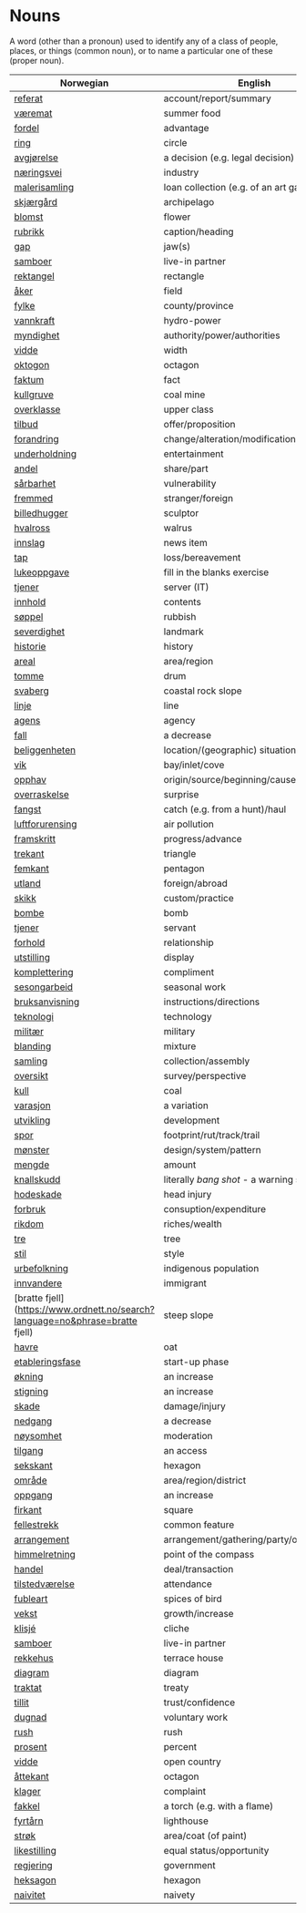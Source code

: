 # Nouns

A word (other than a pronoun) used to identify any of a class of people, places, or things (common noun), or to name a particular one of these (proper noun).

| Norwegian | English | Gender |
| --- | --- | --- |
| [referat](https://www.ordnett.no/search?language=no&phrase=referat) | account/report/summary | i |
| [væremat](https://www.ordnett.no/search?language=no&phrase=væremat) | summer food | m |
| [fordel](https://www.ordnett.no/search?language=no&phrase=fordel) | advantage | m |
| [ring](https://www.ordnett.no/search?language=no&phrase=ring) | circle | m |
| [avgjørelse](https://www.ordnett.no/search?language=no&phrase=avgjørelse) | a decision (e.g. legal decision) | m |
| [næringsvei](https://www.ordnett.no/search?language=no&phrase=næringsvei) | industry | m |
| [malerisamling](https://www.ordnett.no/search?language=no&phrase=malerisamling) | loan collection (e.g. of an art gallery) | m |
| [skjærgård](https://www.ordnett.no/search?language=no&phrase=skjærgård) | archipelago | m |
| [blomst](https://www.ordnett.no/search?language=no&phrase=blomst) | flower | m |
| [rubrikk](https://www.ordnett.no/search?language=no&phrase=rubrikk) | caption/heading | m |
| [gap](https://www.ordnett.no/search?language=no&phrase=gap) | jaw(s) | m |
| [samboer](https://www.ordnett.no/search?language=no&phrase=samboer) | live-in partner | m |
| [rektangel](https://www.ordnett.no/search?language=no&phrase=rektangel) | rectangle | i |
| [åker](https://www.ordnett.no/search?language=no&phrase=åker) | field | m |
| [fylke](https://www.ordnett.no/search?language=no&phrase=fylke) | county/province | i |
| [vannkraft](https://www.ordnett.no/search?language=no&phrase=vannkraft) | hydro-power | m |
| [myndighet](https://www.ordnett.no/search?language=no&phrase=myndighet) | authority/power/authorities | m |
| [vidde](https://www.ordnett.no/search?language=no&phrase=vidde) | width | m/f |
| [oktogon](https://www.ordnett.no/search?language=no&phrase=oktogon) | octagon | m |
| [faktum](https://www.ordnett.no/search?language=no&phrase=faktum) | fact | i |
| [kullgruve](https://www.ordnett.no/search?language=no&phrase=kullgruve) | coal mine | m |
| [overklasse](https://www.ordnett.no/search?language=no&phrase=overklasse) | upper class | m |
| [tilbud](https://www.ordnett.no/search?language=no&phrase=tilbud) | offer/proposition | i |
| [forandring](https://www.ordnett.no/search?language=no&phrase=forandring) | change/alteration/modification | m |
| [underholdning](https://www.ordnett.no/search?language=no&phrase=underholdning) | entertainment | m |
| [andel](https://www.ordnett.no/search?language=no&phrase=andel) | share/part | m |
| [sårbarhet](https://www.ordnett.no/search?language=no&phrase=sårbarhet) | vulnerability | m |
| [fremmed](https://www.ordnett.no/search?language=no&phrase=fremmed) | stranger/foreign | m |
| [billedhugger](https://www.ordnett.no/search?language=no&phrase=billedhugger) | sculptor | m |
| [hvalross](https://www.ordnett.no/search?language=no&phrase=hvalross) | walrus | m |
| [innslag](https://www.ordnett.no/search?language=no&phrase=innslag) | news item | i |
| [tap](https://www.ordnett.no/search?language=no&phrase=tap) | loss/bereavement | i |
| [lukeoppgave](https://www.ordnett.no/search?language=no&phrase=lukeoppgave) | fill in the blanks exercise | m |
| [tjener](https://www.ordnett.no/search?language=no&phrase=tjener) | server (IT) | m |
| [innhold](https://www.ordnett.no/search?language=no&phrase=innhold) | contents | i |
| [søppel](https://www.ordnett.no/search?language=no&phrase=søppel) | rubbish | i |
| [severdighet](https://www.ordnett.no/search?language=no&phrase=severdighet) | landmark | m |
| [historie](https://www.ordnett.no/search?language=no&phrase=historie) | history | m/f |
| [areal](https://www.ordnett.no/search?language=no&phrase=areal) | area/region | i |
| [tomme](https://www.ordnett.no/search?language=no&phrase=tomme) | drum | m |
| [svaberg](https://www.ordnett.no/search?language=no&phrase=svaberg) | coastal rock slope | i |
| [linje](https://www.ordnett.no/search?language=no&phrase=linje) | line | m |
| [agens](https://www.ordnett.no/search?language=no&phrase=agens) | agency | m |
| [fall](https://www.ordnett.no/search?language=no&phrase=fall) | a decrease | i |
| [beliggenheten](https://www.ordnett.no/search?language=no&phrase=beliggenheten) | location/(geographic) situation | m/f |
| [vik](https://www.ordnett.no/search?language=no&phrase=vik) | bay/inlet/cove | m |
| [opphav](https://www.ordnett.no/search?language=no&phrase=opphav) | origin/source/beginning/cause | i |
| [overraskelse](https://www.ordnett.no/search?language=no&phrase=overraskelse) | surprise | m |
| [fangst](https://www.ordnett.no/search?language=no&phrase=fangst) | catch (e.g. from a hunt)/haul | m |
| [luftforurensing](https://www.ordnett.no/search?language=no&phrase=luftforurensing) | air pollution | m |
| [framskritt](https://www.ordnett.no/search?language=no&phrase=framskritt) | progress/advance | i |
| [trekant](https://www.ordnett.no/search?language=no&phrase=trekant) | triangle | m |
| [femkant](https://www.ordnett.no/search?language=no&phrase=femkant) | pentagon | m |
| [utland](https://www.ordnett.no/search?language=no&phrase=utland) | foreign/abroad | m |
| [skikk](https://www.ordnett.no/search?language=no&phrase=skikk) | custom/practice | m |
| [bombe](https://www.ordnett.no/search?language=no&phrase=bombe) | bomb | m |
| [tjener](https://www.ordnett.no/search?language=no&phrase=tjener) | servant | m |
| [forhold](https://www.ordnett.no/search?language=no&phrase=forhold) | relationship | i |
| [utstilling](https://www.ordnett.no/search?language=no&phrase=utstilling) | display | m |
| [komplettering](https://www.ordnett.no/search?language=no&phrase=komplettering) | compliment | m |
| [sesongarbeid](https://www.ordnett.no/search?language=no&phrase=sesongarbeid) | seasonal work | i |
| [bruksanvisning](https://www.ordnett.no/search?language=no&phrase=bruksanvisning) | instructions/directions | m |
| [teknologi](https://www.ordnett.no/search?language=no&phrase=teknologi) | technology | m |
| [militær](https://www.ordnett.no/search?language=no&phrase=militær) | military | m |
| [blanding](https://www.ordnett.no/search?language=no&phrase=blanding) | mixture | m |
| [samling](https://www.ordnett.no/search?language=no&phrase=samling) | collection/assembly | m |
| [oversikt](https://www.ordnett.no/search?language=no&phrase=oversikt) | survey/perspective | m |
| [kull](https://www.ordnett.no/search?language=no&phrase=kull) | coal | i |
| [varasjon](https://www.ordnett.no/search?language=no&phrase=varasjon) | a variation | m |
| [utvikling](https://www.ordnett.no/search?language=no&phrase=utvikling) | development | m |
| [spor](https://www.ordnett.no/search?language=no&phrase=spor) | footprint/rut/track/trail | i |
| [mønster](https://www.ordnett.no/search?language=no&phrase=mønster) | design/system/pattern | i |
| [mengde](https://www.ordnett.no/search?language=no&phrase=mengde) | amount | m |
| [knallskudd](https://www.ordnett.no/search?language=no&phrase=knallskudd) | literally _bang shot_ - a warning shot gun | i |
| [hodeskade](https://www.ordnett.no/search?language=no&phrase=hodeskade) | head injury | m |
| [forbruk](https://www.ordnett.no/search?language=no&phrase=forbruk) | consuption/expenditure | i |
| [rikdom](https://www.ordnett.no/search?language=no&phrase=rikdom) | riches/wealth | m |
| [tre](https://www.ordnett.no/search?language=no&phrase=tre) | tree | i |
| [stil](https://www.ordnett.no/search?language=no&phrase=stil) | style | m |
| [urbefolkning](https://www.ordnett.no/search?language=no&phrase=urbefolkning) | indigenous population | m |
| [innvandere](https://www.ordnett.no/search?language=no&phrase=innvandere) | immigrant | m |
| [bratte fjell](https://www.ordnett.no/search?language=no&phrase=bratte fjell) | steep slope | m |
| [havre](https://www.ordnett.no/search?language=no&phrase=havre) | oat | m |
| [etableringsfase](https://www.ordnett.no/search?language=no&phrase=etableringsfase) | start-up phase | m |
| [økning](https://www.ordnett.no/search?language=no&phrase=økning) | an increase | m |
| [stigning](https://www.ordnett.no/search?language=no&phrase=stigning) | an increase | m |
| [skade](https://www.ordnett.no/search?language=no&phrase=skade) | damage/injury | m |
| [nedgang](https://www.ordnett.no/search?language=no&phrase=nedgang) | a decrease | m |
| [nøysomhet](https://www.ordnett.no/search?language=no&phrase=nøysomhet) | moderation | m |
| [tilgang](https://www.ordnett.no/search?language=no&phrase=tilgang) | an access | i |
| [sekskant](https://www.ordnett.no/search?language=no&phrase=sekskant) | hexagon | m |
| [område](https://www.ordnett.no/search?language=no&phrase=område) | area/region/district | i |
| [oppgang](https://www.ordnett.no/search?language=no&phrase=oppgang) | an increase | m |
| [firkant](https://www.ordnett.no/search?language=no&phrase=firkant) | square | m |
| [fellestrekk](https://www.ordnett.no/search?language=no&phrase=fellestrekk) | common feature | i |
| [arrangement](https://www.ordnett.no/search?language=no&phrase=arrangement) | arrangement/gathering/party/organisation | i |
| [himmelretning](https://www.ordnett.no/search?language=no&phrase=himmelretning) | point of the compass | m |
| [handel](https://www.ordnett.no/search?language=no&phrase=handel) | deal/transaction | m |
| [tilstedværelse](https://www.ordnett.no/search?language=no&phrase=tilstedværelse) | attendance | i |
| [fubleart](https://www.ordnett.no/search?language=no&phrase=fubleart) | spices of bird | m/f |
| [vekst](https://www.ordnett.no/search?language=no&phrase=vekst) | growth/increase | m |
| [klisjé](https://www.ordnett.no/search?language=no&phrase=klisjé) | cliche | m |
| [samboer](https://www.ordnett.no/search?language=no&phrase=samboer) | live-in partner | m |
| [rekkehus](https://www.ordnett.no/search?language=no&phrase=rekkehus) | terrace house | i |
| [diagram](https://www.ordnett.no/search?language=no&phrase=diagram) | diagram | i |
| [traktat](https://www.ordnett.no/search?language=no&phrase=traktat) | treaty | m |
| [tillit](https://www.ordnett.no/search?language=no&phrase=tillit) | trust/confidence | m |
| [dugnad](https://www.ordnett.no/search?language=no&phrase=dugnad) | voluntary work | m |
| [rush](https://www.ordnett.no/search?language=no&phrase=rush) | rush | i |
| [prosent](https://www.ordnett.no/search?language=no&phrase=prosent) | percent | m |
| [vidde](https://www.ordnett.no/search?language=no&phrase=vidde) | open country | m |
| [åttekant](https://www.ordnett.no/search?language=no&phrase=åttekant) | octagon | m |
| [klager](https://www.ordnett.no/search?language=no&phrase=klager) | complaint | m |
| [fakkel](https://www.ordnett.no/search?language=no&phrase=fakkel) | a torch (e.g. with a flame) | m |
| [fyrtårn](https://www.ordnett.no/search?language=no&phrase=fyrtårn) | lighthouse | i |
| [strøk](https://www.ordnett.no/search?language=no&phrase=strøk) | area/coat (of paint) | i |
| [likestilling](https://www.ordnett.no/search?language=no&phrase=likestilling) | equal status/opportunity | m |
| [regjering](https://www.ordnett.no/search?language=no&phrase=regjering) | government | m |
| [heksagon](https://www.ordnett.no/search?language=no&phrase=heksagon) | hexagon | m |
| [naivitet](https://www.ordnett.no/search?language=no&phrase=naivitet) | naivety | m |

